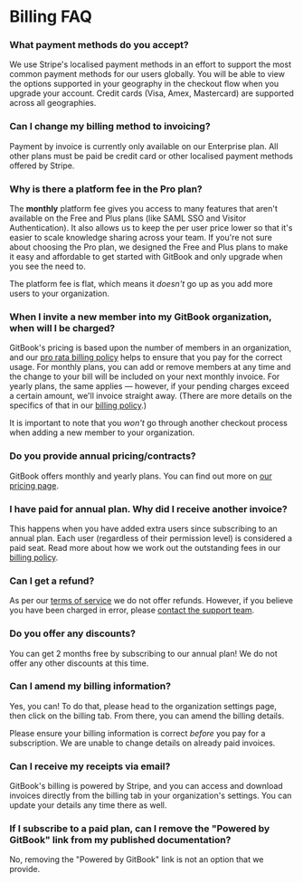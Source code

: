 # Billing FAQ

### What payment methods do you accept?

We use Stripe's localised payment methods in an effort to support the most common payment methods for our users globally. You will be able to view the options supported in your geography in the checkout flow when you upgrade your account. Credit cards (Visa, Amex, Mastercard) are supported across all geographies.

### Can I change my billing method to invoicing?

Payment by invoice is currently only available on our Enterprise plan. All other plans must be paid be credit card or other localised payment methods offered by Stripe.

### Why is there a platform fee in the Pro plan?

The **monthly** platform fee gives you access to many features that aren't available on the Free and Plus plans (like SAML SSO and Visitor Authentication). It also allows us to keep the per user price lower so that it's easier to scale knowledge sharing across your team. If you're not sure about choosing the Pro plan, we designed the Free and Plus plans to make it easy and affordable to get started with GitBook and only upgrade when you see the need to.

The platform fee is flat, which means it _doesn't_ go up as you add more users to your organization.

### When I invite a new member into my GitBook organization, when will I be charged?

GitBook's pricing is based upon the number of members in an organization, and our [pro rata billing policy](billing-policy.md) helps to ensure that you pay for the correct usage. For monthly plans, you can add or remove members at any time and the change to your bill will be included on your next monthly invoice. For yearly plans, the same applies — however, if your pending charges exceed a certain amount, we'll invoice straight away. (There are more details on the specifics of that in our [billing policy](billing-policy.md).)

It is important to note that you _won't_ go through another checkout process when adding a new member to your organization.

### **Do you provide annual pricing/contracts?**

GitBook offers monthly and yearly plans. You can find out more on [our pricing page](https://www.gitbook.com/pricing).

### I have paid for annual plan. Why did I receive another invoice?

This happens when you have added extra users since subscribing to an annual plan. Each user (regardless of their permission level) is considered a paid seat. Read more about how we work out the outstanding fees in our [billing policy](billing-policy.md).

### Can I get a refund?

As per our [terms of service](https://policies.gitbook.com/terms) we do not offer refunds. However, if you believe you have been charged in error, please [contact the support team](../../faq/support.md).

### Do you offer any discounts?

You can get 2 months free by subscribing to our annual plan! We do not offer any other discounts at this time.

### Can I amend my billing information?

Yes, you can! To do that, please head to the organization settings page, then click on the billing tab. From there, you can amend the billing details.

Please ensure your billing information is correct _before_ you pay for a subscription. We are unable to change details on already paid invoices.

### Can I receive my receipts via email?

GitBook's billing is powered by Stripe, and you can access and download invoices directly from the billing tab in your organization's settings. You can update your details any time there as well.

### If I subscribe to a paid plan, can I remove the "Powered by GitBook" link from my published documentation?

No, removing the "Powered by GitBook" link is not an option that we provide.
